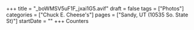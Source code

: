 +++
title = "_boWMSV5uF1F_jxai1G5.avif"
draft = false
tags = ["Photos"]
categories = ["Chuck E. Cheese's"]
pages = ["Sandy, UT (10535 So. State St)"]
startDate = ""
+++
Counters
